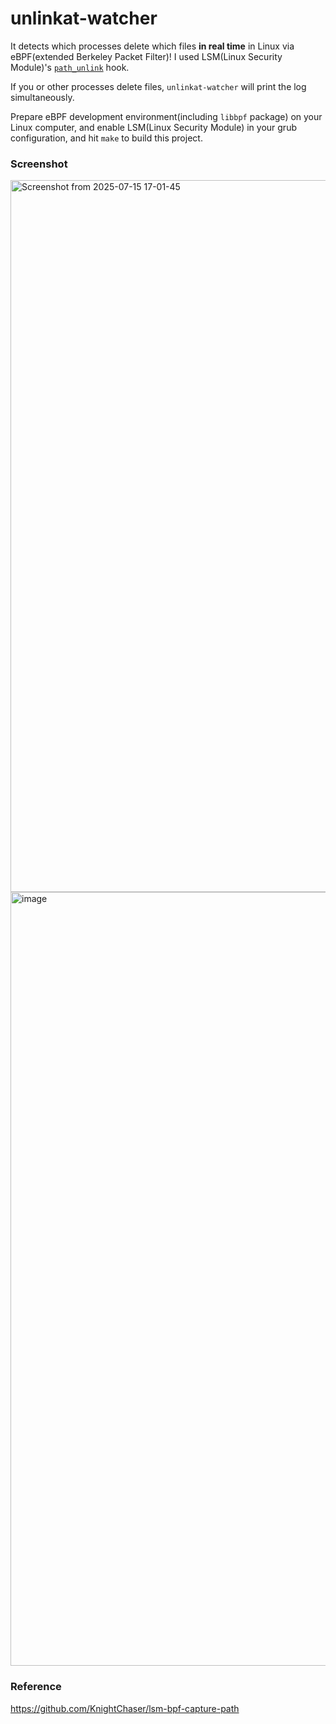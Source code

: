 # unlinkat-watcher

It detects which processes delete which files **in real time** in Linux via eBPF(extended Berkeley Packet Filter)!
I used LSM(Linux Security Module)'s [`path_unlink`](https://github.com/torvalds/linux/blob/155a3c003e555a7300d156a5252c004c392ec6b0/include/linux/lsm_hook_defs.h#L91) hook.

If you or other processes delete files, `unlinkat-watcher` will print the log simultaneously.

Prepare eBPF development environment(including `libbpf` package) on your Linux computer, 
and enable LSM(Linux Security Module) in your grub configuration, and hit `make` to build this project.

### Screenshot

<img width="2538" height="1139" alt="Screenshot from 2025-07-15 17-01-45" src="https://github.com/user-attachments/assets/bb9d3ad6-6655-41c7-a078-1235d75d6115" />

<img width="1654" height="1238" alt="image" src="https://github.com/user-attachments/assets/97b42217-272e-4084-a515-8efbe3464a98" />


### Reference

https://github.com/KnightChaser/lsm-bpf-capture-path
